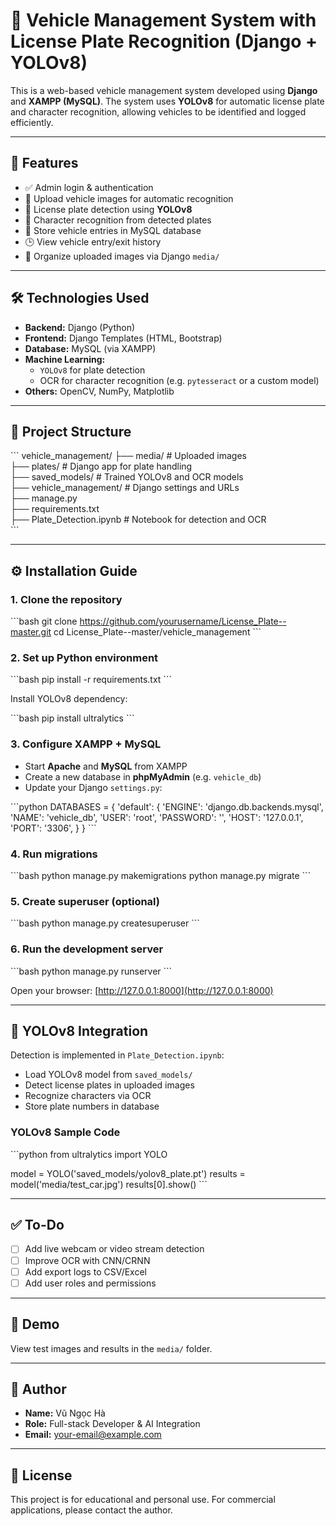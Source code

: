 # 🚗 Vehicle Management System with License Plate Recognition (Django + YOLOv8)

This is a web-based vehicle management system developed using **Django** and **XAMPP (MySQL)**. The system uses **YOLOv8** for automatic license plate and character recognition, allowing vehicles to be identified and logged efficiently.

---

## 🔧 Features

- ✅ Admin login & authentication  
- 📸 Upload vehicle images for automatic recognition  
- 🧠 License plate detection using **YOLOv8**  
- 🔡 Character recognition from detected plates  
- 💾 Store vehicle entries in MySQL database  
- 🕒 View vehicle entry/exit history  
- 📂 Organize uploaded images via Django `media/`  

---

## 🛠 Technologies Used

- **Backend:** Django (Python)  
- **Frontend:** Django Templates (HTML, Bootstrap)  
- **Database:** MySQL (via XAMPP)  
- **Machine Learning:**  
  - `YOLOv8` for plate detection  
  - OCR for character recognition (e.g. `pytesseract` or a custom model)  
- **Others:** OpenCV, NumPy, Matplotlib  

---

## 📁 Project Structure

\`\`\`
vehicle_management/
├── media/                  # Uploaded images  
├── plates/                 # Django app for plate handling  
├── saved_models/           # Trained YOLOv8 and OCR models  
├── vehicle_management/     # Django settings and URLs  
├── manage.py  
├── requirements.txt  
├── Plate_Detection.ipynb   # Notebook for detection and OCR  
\`\`\`

---

## ⚙️ Installation Guide

### 1. Clone the repository

\`\`\`bash
git clone https://github.com/yourusername/License_Plate--master.git
cd License_Plate--master/vehicle_management
\`\`\`

### 2. Set up Python environment

\`\`\`bash
pip install -r requirements.txt
\`\`\`

Install YOLOv8 dependency:

\`\`\`bash
pip install ultralytics
\`\`\`

### 3. Configure XAMPP + MySQL

- Start **Apache** and **MySQL** from XAMPP  
- Create a new database in **phpMyAdmin** (e.g. `vehicle_db`)  
- Update your Django `settings.py`:

\`\`\`python
DATABASES = {
    'default': {
        'ENGINE': 'django.db.backends.mysql',
        'NAME': 'vehicle_db',
        'USER': 'root',
        'PASSWORD': '',
        'HOST': '127.0.0.1',
        'PORT': '3306',
    }
}
\`\`\`

### 4. Run migrations

\`\`\`bash
python manage.py makemigrations
python manage.py migrate
\`\`\`

### 5. Create superuser (optional)

\`\`\`bash
python manage.py createsuperuser
\`\`\`

### 6. Run the development server

\`\`\`bash
python manage.py runserver
\`\`\`

Open your browser: [http://127.0.0.1:8000](http://127.0.0.1:8000)

---

## 🤖 YOLOv8 Integration

Detection is implemented in `Plate_Detection.ipynb`:

- Load YOLOv8 model from `saved_models/`  
- Detect license plates in uploaded images  
- Recognize characters via OCR  
- Store plate numbers in database  

### YOLOv8 Sample Code

\`\`\`python
from ultralytics import YOLO

model = YOLO('saved_models/yolov8_plate.pt')
results = model('media/test_car.jpg')
results[0].show()
\`\`\`

---

## ✅ To-Do

- [ ] Add live webcam or video stream detection  
- [ ] Improve OCR with CNN/CRNN  
- [ ] Add export logs to CSV/Excel  
- [ ] Add user roles and permissions  

---

## 📸 Demo

View test images and results in the `media/` folder.

---

## 👤 Author

- **Name:** Vũ Ngọc Hà  
- **Role:** Full-stack Developer & AI Integration  
- **Email:** your-email@example.com  

---

## 📜 License

This project is for educational and personal use. For commercial applications, please contact the author.
